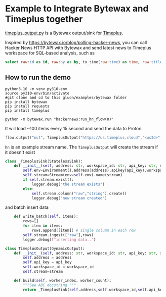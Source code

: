 # Example to Integrate Bytewax and Timeplus together
[timeplus_output.py](https://github.com/timeplus-io/gluon/blob/develop/examples/bytewax/timeplus_output.py) is a Bytewax output/sink for [Timeplus](https://timeplus.com).

Inspired by https://bytewax.io/blog/polling-hacker-news, you can call Hacker News HTTP API with Bytewax and send latest news to Timeplus workspace for SQL-based analysis, such as

```sql
select raw:id as id, raw:by as by, to_time(raw:time) as time, raw:title as title from hn
```

## How to run the demo


```shell
python3.10 -m venv py310-env
source py310-env/bin/activate
#git clone and cd to this gluon/examples/bytewax folder
pip install bytewax
pip install requests 
pip install timeplus

python -m bytewax.run "hackernews:run_hn_flow(0)"
```
It will load ~100 items every 15 second and send the data to Proton.

```python
flow.output("out", TimeplusOutput("https://us.timeplus.cloud","<wsId>","<apiKey>","hn"))
```
`hn` is an example stream name. The `TimeplusOutput` will create the stream if it doesn't exist
```python
class _TimeplusSink(StatelessSink):
    def __init__(self, address: str, workspace_id: str, api_key: str, stream: str):
        self.env=Environment().address(address).apikey(api_key).workspace(workspace_id)
        self.stream=Stream(env=self.env).name(stream)
        if self.stream.exist():
            logger.debug("the stream exists")
        else:
            self.stream.column("raw","string").create()
            logger.debug("new stream created")
```
and batch insert data
```python
    def write_batch(self, items):
        rows=[]
        for item in items:
            rows.append([item]) # single column in each row
        self.stream.ingest(["raw"],rows)
        logger.debug(f"inserting data..")
```

```python
class TimeplusOutput(DynamicOutput):
    def __init__(self, address: str, workspace_id: str, api_key: str, stream: str):
        self.address = address
        self.api_key = api_key
        self.workspace_id = workspace_id
        self.stream=stream

    def build(self, worker_index, worker_count):
        """See ABC docstring."""
        return _TimeplusSink(self.address,self.workspace_id,self.api_key, self.stream)
```
